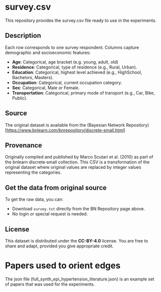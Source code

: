 # survey.csv
This repository provides the survey.csv file ready to use in the experiments.

## Description
Each row corresponds to one survey respondent. Columns capture demographic and socioeconomic features:
- **Age**: Categorical,  age bracket (e.g. young, adult, old)
- **Residence**: Categorical, type of residence (e.g., Rural, Urban).  
- **Education**: Categorical, highest level achieved (e.g., HighSchool, Bachelors, Masters).  
- **Occupation**: Categorical, current occupation category.  
- **Sex**: Categorical, Male or Female.  
- **Transportation**: Categorical, primary mode of transport (e.g., Car, Bike, Public).

## Source
The original dataset is available from the (Bayesian Network Repository)[https://www.bnlearn.com/bnrepository/discrete-small.html]

## Provenance
Originally compiled and published by Marco Scutari et al. (2010) as part of the bnlearn discrete‐small collection. This CSV is a transformation of the original dataset where original values are replaced by integer values representing the categories.

## Get the data from original source
To get the raw data, you can:
- Download `survey.txt` directly from the BN Repository page above.  
- No login or special request is needed.

## License
This dataset is distributed under the **CC-BY-4.0** license. You are free to share and adapt, provided you give appropriate credit.

# Papers used to orient edges
The json file (full_synth_epi_hypertension_literature.json) is an example set of papers that was used for the experiments.

